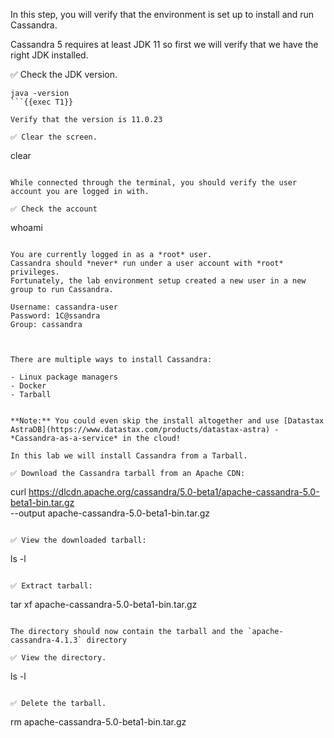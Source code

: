 In this step, you will verify that the environment is set up to install and run Cassandra. 

Cassandra 5 requires at least JDK 11 so first we will verify that  we have the right JDK installed.

✅ Check the JDK version.
```
java -version
```{{exec T1}}

Verify that the version is 11.0.23

✅ Clear the screen.
```
clear
```{{exec T1}}

While connected through the terminal, you should verify the user account you are logged in with.

✅ Check the account
```
whoami
```{{exec T1}}

You are currently logged in as a *root* user.
Cassandra should *never* run under a user account with *root* privileges.
Fortunately, the lab environment setup created a new user in a new group to run Cassandra.

Username: cassandra-user
Password: 1C@ssandra
Group: cassandra



There are multiple ways to install Cassandra:

- Linux package managers
- Docker
- Tarball


**Note:** You could even skip the install altogether and use [Datastax AstraDB](https://www.datastax.com/products/datastax-astra) - *Cassandra-as-a-service* in the cloud! 

In this lab we will install Cassandra from a Tarball.

✅ Download the Cassandra tarball from an Apache CDN:
```
curl https://dlcdn.apache.org/cassandra/5.0-beta1/apache-cassandra-5.0-beta1-bin.tar.gz \
        --output apache-cassandra-5.0-beta1-bin.tar.gz
```{{exec T1}}

✅ View the downloaded tarball:
```
ls -l
```{{exec T1}}

✅ Extract tarball:
```
tar xf apache-cassandra-5.0-beta1-bin.tar.gz
```{{exec T1}}

The directory should now contain the tarball and the `apache-cassandra-4.1.3` directory

✅ View the directory.
```
ls -l
```{{exec T1}}

✅ Delete the tarball.
```
rm apache-cassandra-5.0-beta1-bin.tar.gz
```{{exec T1}}